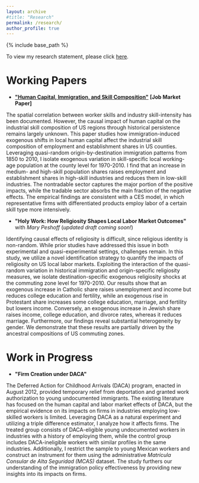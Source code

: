```yaml
---
layout: archive
#title: "Research"
permalink: /research/
author_profile: true
---
```


{% include base_path %}

To view my research statement, please click [here](/files/Murad_Zeynalli_Research_Statement.pdf).

Working Papers
======
* [**"Human Capital, Immigration, and Skill Composition"**](/files/Murad_Zeynalli_JMP.pdf) **[Job Market Paper]**

The spatial correlation between worker skills and industry skill-intensity has been documented. However, the causal impact of human capital on the industrial skill composition of US regions through historical persistence remains largely unknown. This paper studies how immigration-induced exogenous shifts in local human capital affect the industrial skill composition of employment and establishment shares in US counties. Leveraging quasi-random origin-by-destination immigration patterns from 1850 to 2010, I isolate exogenous variation in skill-specific local working-age population at the county level for 1970-2010. I find that an increase in medium- and high-skill population shares raises employment and establishment shares in high-skill industries and reduces them in low-skill industries. The nontradable sector captures the major portion of the positive impacts, while the tradable sector absorbs the main fraction of the negative effects. The empirical findings are consistent with a CES model, in which representative firms with differentiated products employ labor of a certain skill type more intensively.

* **"Holy Work: How Religiosity Shapes Local Labor Market Outcomes"** with *Mary Peshoff* (*updated draft coming soon!*)

Identifying causal effects of religiosity is difficult, since religious identity is non-random. While prior studies have addressed this issue in both experimental and quasi-experimental settings, challenges remain. In this study, we utilize a novel identification strategy to quantify the impacts of religiosity on US local labor markets. Exploiting the interaction of the quasi-random variation in historical immigration and origin-specific religiosity measures, we isolate destination-specific exogenous religiosity shocks at the commuting zone level for 1970-2010. Our results show that an exogenous increase in Catholic share raises unemployment and income but reduces college education and fertility, while an exogenous rise in Protestant share increases some college education, marriage, and fertility but lowers income. Conversely, an exogenous increase in Jewish share raises income, college education, and divorce rates, whereas it reduces marriage. Furthermore, our findings reveal substantial heterogeneity by gender. We demonstrate that these results are partially driven by the ancestral compositions of US commuting zones.

Work in Progress
======

* **"Firm Creation under DACA"**

The Deferred Action for Childhood Arrivals (DACA) program, enacted in August 2012, provided temporary relief from deportation and granted work authorization to young undocumented immigrants. The existing literature has focused on the human capital and labor market effects of DACA, but the empirical evidence on its impacts on firms in industries employing low-skilled workers is limited. Leveraging DACA as a natural experiment and utilizing a triple difference estimator, I analyze how it affects firms. The treated group consists of DACA-eligible young undocumented workers in industries with a history of employing them, while the control group includes DACA-ineligible workers with similar profiles in the same industries. Additionally, I restrict the sample to young Mexican workers and construct an instrument for them using the administrative *Matrícula Consular de Alta Seguridad (MCAS)* dataset. The study furthers our understanding of the immigration policy effectiveness by providing new insights into its impacts on firms.